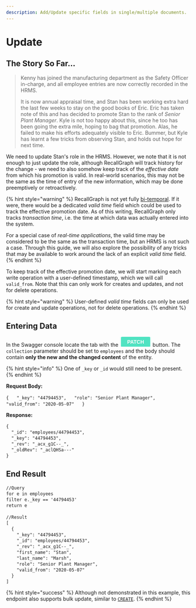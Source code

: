 ```yaml
---
description: Add/Update specific fields in single/multiple documents.
---
```


# Update

## The Story So Far...

> Kenny has joined the manufacturing department as the Safety Officer in-charge, and all employee entries are now correctly recorded in the HRMS.
>
> It is now annual appraisal time, and Stan has been working extra hard the last few weeks to stay on the good books of Eric. Eric has taken note of this and has decided to promote Stan to the rank of _Senior Plant Manager_. Kyle is not too happy about this, since he too has been going the extra mile, hoping to bag that promotion. Alas, he failed to make his efforts adequately visible to Eric. Bummer, but Kyle has learnt a few tricks from observing Stan, and holds out hope for next time.

We need to update Stan's role in the HRMS. However, we note that it is not enough to just update the role, although RecallGraph will track history for the change - we need to also somehow keep track of the _effective date_ from which his promotion is valid. In real-world scenarios, this may not be the same as the time of entry of the new information, which may be done preemptively or retroactively.

{% hint style="warning" %}
RecallGraph is not yet fully [bi-temporal](../../../understanding-recallgraph/concepts.md#versioned-graph-stores). If it were, there would be a dedicated _valid time_ field which could be used to track the effective promotion date. As of this writing, RecallGraph only tracks _transaction time_, i.e. the time at which data was actually entered into the system.

For a special case of _real-time applications_, the valid time may be considered to be the same as the transaction time, but an HRMS is not such a case. Through this guide, we will also explore the possibility of any tricks that may be available to work around the lack of an explicit _valid time_ field.
{% endhint %}

To keep track of the effective promotion date, we will start marking each write operation with a user-defined timestamp, which we will call `valid_from`. Note that this can only work for creates and updates, and not for delete operations.

{% hint style="warning" %}
User-defined _valid time_ fields can only be used for create and update operations, not for delete operations.
{% endhint %}

## Entering Data

In the Swagger console locate the tab with the ![](../../../.gitbook/assets/image%20%283%29.png) button. The `collection` parameter should be set to `employees` and the body should contain **only the new and the changed content** of the entity.

{% hint style="info" %}
One of `_key` or `_id` would still need to be present.
{% endhint %}

**Request Body:**

`{  
  "_key": "44794453",  
  "role": "Senior Plant Manager",  
  "valid_from": "2020-05-07"  
}`

**Response:**

```text
{
  "_id": "employees/44794453",
  "_key": "44794453",
  "_rev": "_acx_g1C--_",
  "_oldRev": "_aclQHSa---"
}
```

## End Result

```text
//Query
for e in employees
filter e._key == '44794453'
return e

//Result
[
  {
    "_key": "44794453",
    "_id": "employees/44794453",
    "_rev": "_acx_g1C--_",
    "first_name": "Stan",
    "last_name": "Marsh",
    "role": "Senior Plant Manager",
    "valid_from": "2020-05-07"
  }
]
```

{% hint style="success" %}
Although not demonstrated in this example, this endpoint also supports bulk update, similar to [`CREATE`](create.md#employee-information).
{% endhint %}

